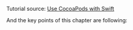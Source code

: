 Tutorial source: [Use CocoaPods with Swift](http://www.raywenderlich.com/97014/use-cocoapods-with-swift)

And the key points of this chapter are following:
